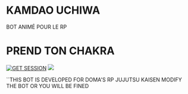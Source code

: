 # KAMDAO UCHIWA 
BOT ANIMÉ POUR LE RP

# PREND TON CHAKRA 
<a href='https://raizenbot-webpair.onrender.com/' target="_blank"><img alt='GET SESSION' src='https://img.shields.io/badge/Click here to get your Session code-blue?style=for-the-badge&logo=opencv&logoColor=white'/></a> 
<a><img src='https://files.catbox.moe/hwdb5h.png'/></a>    

``THIS BOT IS DEVELOPED FOR DOMA'S RP JUJUTSU KAISEN MODIFY THE BOT OR YOU WILL BE FINED 
